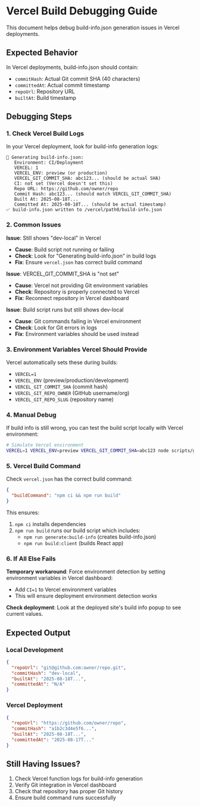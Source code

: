 # Vercel Build Debugging Guide

This document helps debug build-info.json generation issues in Vercel deployments.

## Expected Behavior

In Vercel deployments, build-info.json should contain:
- `commitHash`: Actual Git commit SHA (40 characters)
- `committedAt`: Actual commit timestamp
- `repoUrl`: Repository URL
- `builtAt`: Build timestamp

## Debugging Steps

### 1. Check Vercel Build Logs

In your Vercel deployment, look for build-info generation logs:

```
🔧 Generating build-info.json:
   Environment: CI/Deployment
   VERCEL: 1
   VERCEL_ENV: preview (or production)
   VERCEL_GIT_COMMIT_SHA: abc123... (should be actual SHA)
   CI: not set (Vercel doesn't set this)
   Repo URL: https://github.com/owner/repo
   Commit Hash: abc123... (should match VERCEL_GIT_COMMIT_SHA)
   Built At: 2025-08-18T...
   Committed At: 2025-08-18T... (should be actual timestamp)
✅ build-info.json written to /vercel/path0/build-info.json
```

### 2. Common Issues

**Issue**: Still shows "dev-local" in Vercel
- **Cause**: Build script not running or failing
- **Check**: Look for "Generating build-info.json" in build logs
- **Fix**: Ensure `vercel.json` has correct build command

**Issue**: VERCEL_GIT_COMMIT_SHA is "not set"
- **Cause**: Vercel not providing Git environment variables
- **Check**: Repository is properly connected to Vercel
- **Fix**: Reconnect repository in Vercel dashboard

**Issue**: Build script runs but still shows dev-local
- **Cause**: Git commands failing in Vercel environment
- **Check**: Look for Git errors in logs
- **Fix**: Environment variables should be used instead

### 3. Environment Variables Vercel Should Provide

Vercel automatically sets these during builds:
- `VERCEL=1`
- `VERCEL_ENV` (preview/production/development)
- `VERCEL_GIT_COMMIT_SHA` (commit hash)
- `VERCEL_GIT_REPO_OWNER` (GitHub username/org)
- `VERCEL_GIT_REPO_SLUG` (repository name)

### 4. Manual Debug

If build info is still wrong, you can test the build script locally with Vercel environment:

```bash
# Simulate Vercel environment
VERCEL=1 VERCEL_ENV=preview VERCEL_GIT_COMMIT_SHA=abc123 node scripts/generate-build-info.js
```

### 5. Vercel Build Command

Check `vercel.json` has the correct build command:

```json
{
  "buildCommand": "npm ci && npm run build"
}
```

This ensures:
1. `npm ci` installs dependencies  
2. `npm run build` runs our build script which includes:
   - `npm run generate:build-info` (creates build-info.json)
   - `npm run build:client` (builds React app)

### 6. If All Else Fails

**Temporary workaround**: Force environment detection by setting environment variables in Vercel dashboard:
- Add `CI=1` to Vercel environment variables
- This will ensure deployment environment detection works

**Check deployment**: Look at the deployed site's build info popup to see current values.

## Expected Output

### Local Development
```json
{
  "repoUrl": "git@github.com:owner/repo.git",
  "commitHash": "dev-local", 
  "builtAt": "2025-08-18T...",
  "committedAt": "N/A"
}
```

### Vercel Deployment  
```json
{
  "repoUrl": "https://github.com/owner/repo",
  "commitHash": "a1b2c3d4e5f6...", 
  "builtAt": "2025-08-18T...",
  "committedAt": "2025-08-17T..."
}
```

## Still Having Issues?

1. Check Vercel function logs for build-info generation
2. Verify Git integration in Vercel dashboard
3. Check that repository has proper Git history
4. Ensure build command runs successfully
